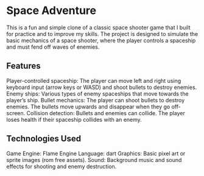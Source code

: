# Space Adventure

This is a fun and simple clone of a classic space shooter game that I built for practice and to improve my skills. The project is designed to simulate the basic mechanics of a space shooter, where the player controls a spaceship and must fend off waves of enemies.

## Features

Player-controlled spaceship: The player can move left and right using keyboard input (arrow keys or WASD) and shoot bullets to destroy enemies.
Enemy ships: Various types of enemy spaceships that move towards the player’s ship.
Bullet mechanics: The player can shoot bullets to destroy enemies. The bullets move upwards and disappear when they go off-screen.
Collision detection: Bullets and enemies can collide. The player loses health if their spaceship collides with an enemy.

## Technologies Used

Game Engine: Flame Engine
Language: dart
Graphics: Basic pixel art or sprite images (rom free assets).
Sound: Background music and sound effects for shooting and enemy destruction.
